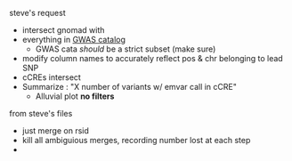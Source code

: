 
steve's request
- intersect gnomad with
- everything in [GWAS catalog](https://www.ebi.ac.uk/gwas/)
  - GWAS cata *should* be a strict subset (make sure)
- modify column names to accurately reflect pos & chr belonging to lead SNP 
- cCREs intersect
- Summarize : "X number of variants w/ emvar call in cCRE"
     - Alluvial plot
**no filters**

from steve's files
- just merge on rsid
- kill all ambiguious merges, recording number lost at each step
- 